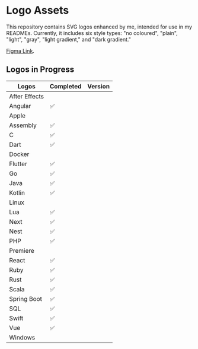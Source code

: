 # Logo Assets

This repository contains SVG logos enhanced by me, intended for use in my READMEs. Currently, it includes six style types: "no coloured", "plain", "light", "gray", "light gradient," and "dark gradient."

[Figma Link](https://www.figma.com/file/jJObChjMQ6w9D2HTNJu8k4/Untitled?type=design&node-id=0%3A1&mode=design&t=rQz3TBR74S11k8NW-1).

<!--![Screenshot](logos.png)-->

## Logos in Progress

| Logos         | Completed | Version |
|---------------|-----------|---------|
| After Effects |           |         |
| Angular       | ✅        |         |
| Apple         |           |         |
| Assembly      | ✅        |         |
| C             | ✅        |         |
| Dart          | ✅        |         |
| Docker        |           |         |
| Flutter       | ✅        |         |
| Go            | ✅        |         |
| Java          | ✅        |         |
| Kotlin        | ✅        |         |
| Linux         |           |         |
| Lua           | ✅        |         |
| Next          | ✅        |         |
| Nest          | ✅        |         |
| PHP           | ✅        |         |
| Premiere      |           |         |
| React         | ✅        |         |
| Ruby          | ✅        |         |
| Rust          | ✅        |         |
| Scala         | ✅        |         |
| Spring Boot   | ✅        |         |
| SQL           | ✅        |         |
| Swift         | ✅        |         |
| Vue           | ✅        |         |
| Windows       |           |         |
